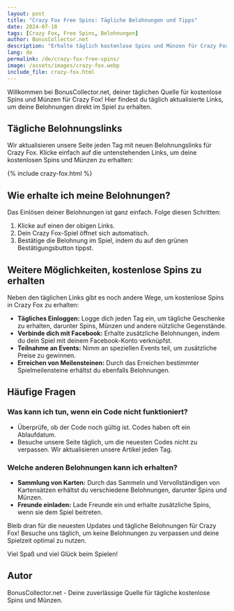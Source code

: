 ```yaml
---
layout: post
title: "Crazy Fox Free Spins: Tägliche Belohnungen und Tipps"
date: 2024-07-18
tags: [Crazy Fox, Free Spins, Belohnungen]
author: BonusCollector.net
description: "Erhalte täglich kostenlose Spins und Münzen für Crazy Fox. Bleib dran für die neuesten Belohnungslinks und nützliche Tipps."
lang: de
permalink: /de/crazy-fox-free-spins/
image: /assets/images/crazy-fox.webp
include_file: crazy-fox.html
---
```


Willkommen bei BonusCollector.net, deiner täglichen Quelle für kostenlose Spins und Münzen für Crazy Fox! Hier findest du täglich aktualisierte Links, um deine Belohnungen direkt im Spiel zu erhalten.

## Tägliche Belohnungslinks

Wir aktualisieren unsere Seite jeden Tag mit neuen Belohnungslinks für Crazy Fox. Klicke einfach auf die untenstehenden Links, um deine kostenlosen Spins und Münzen zu erhalten:

{% include crazy-fox.html %}

## Wie erhalte ich meine Belohnungen?

Das Einlösen deiner Belohnungen ist ganz einfach. Folge diesen Schritten:

1. Klicke auf einen der obigen Links.
2. Dein Crazy Fox-Spiel öffnet sich automatisch.
3. Bestätige die Belohnung im Spiel, indem du auf den grünen Bestätigungsbutton tippst.

## Weitere Möglichkeiten, kostenlose Spins zu erhalten

Neben den täglichen Links gibt es noch andere Wege, um kostenlose Spins in Crazy Fox zu erhalten:

- **Tägliches Einloggen:** Logge dich jeden Tag ein, um tägliche Geschenke zu erhalten, darunter Spins, Münzen und andere nützliche Gegenstände.
- **Verbinde dich mit Facebook:** Erhalte zusätzliche Belohnungen, indem du dein Spiel mit deinem Facebook-Konto verknüpfst.
- **Teilnahme an Events:** Nimm an speziellen Events teil, um zusätzliche Preise zu gewinnen.
- **Erreichen von Meilensteinen:** Durch das Erreichen bestimmter Spielmeilensteine erhältst du ebenfalls Belohnungen.

## Häufige Fragen

### Was kann ich tun, wenn ein Code nicht funktioniert?

- Überprüfe, ob der Code noch gültig ist. Codes haben oft ein Ablaufdatum.
- Besuche unsere Seite täglich, um die neuesten Codes nicht zu verpassen. Wir aktualisieren unsere Artikel jeden Tag.

### Welche anderen Belohnungen kann ich erhalten?

- **Sammlung von Karten:** Durch das Sammeln und Vervollständigen von Kartensätzen erhältst du verschiedene Belohnungen, darunter Spins und Münzen.
- **Freunde einladen:** Lade Freunde ein und erhalte zusätzliche Spins, wenn sie dem Spiel beitreten.

Bleib dran für die neuesten Updates und tägliche Belohnungen für Crazy Fox! Besuche uns täglich, um keine Belohnungen zu verpassen und deine Spielzeit optimal zu nutzen.

Viel Spaß und viel Glück beim Spielen!

## Autor
BonusCollector.net - Deine zuverlässige Quelle für tägliche kostenlose Spins und Münzen.